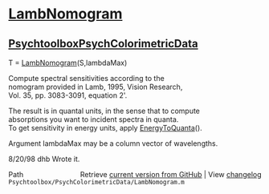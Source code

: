 # [LambNomogram](LambNomogram)
## [Psychtoolbox](Psychtoolbox)[PsychColorimetricData](PsychColorimetricData)

T = [LambNomogram](LambNomogram)(S,lambdaMax)  
  
Compute spectral sensitivities according to the  
nomogram provided in Lamb, 1995, Vision Research,  
Vol. 35, pp. 3083-3091, equation 2'.  
  
The result is in quantal units, in the sense that to compute  
absorptions you want to incident spectra in quanta.  
To get sensitivity in energy units, apply [EnergyToQuanta](EnergyToQuanta)().  
  
Argument lambdaMax may be a column vector of wavelengths.  
  
8/20/98 dhb  Wrote it.  




<div class="code_header" style="text-align:right;">
  <span style="float:left;">Path&nbsp;&nbsp;</span> <span class="counter">Retrieve <a href=
  "https://raw.github.com/Psychtoolbox-3/Psychtoolbox-3/beta/Psychtoolbox/PsychColorimetricData/LambNomogram.m">current version from GitHub</a> | View <a href=
  "https://github.com/Psychtoolbox-3/Psychtoolbox-3/commits/beta/Psychtoolbox/PsychColorimetricData/LambNomogram.m">changelog</a></span>
</div>
<div class="code">
  <code>Psychtoolbox/PsychColorimetricData/LambNomogram.m</code>
</div>

